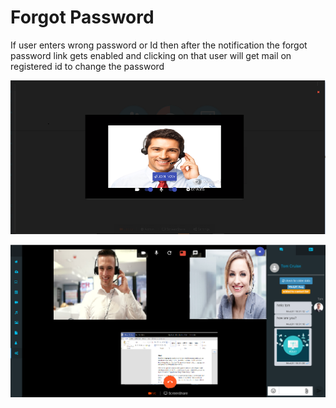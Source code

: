 # Forgot Password

If user enters wrong password or Id then after the notification the forgot password link gets enabled and clicking on that user will get mail on registered id to change the password

![](../.gitbook/assets/image%20%28145%29.png)

![](../.gitbook/assets/image%20%28155%29.png)



